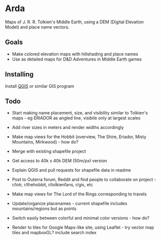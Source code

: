 # Arda

Maps of J. R. R. Tolkien's Middle Earth, using a DEM (Digital Elevation Model) and place name vectors.


## Goals

- Make colored elevation maps with hillshading and place names
- Use as detailed maps for D&D Adventures in Middle Earth games


## Installing

Install [QGIS](https://qgis.org/) or similar GIS program


## Todo

- Start making name placement, size, and visibility similar to Tolkien's maps - eg ERIADOR as angled line, visibile only at largest scales
- Add river sizes in meters and render widths accordingly
- Make map views for the Hobbit (overview, The Shire, Eriador, Misty Mountains, Mirkwood) - how do?

- Merge with existing shapefile project
- Get access to 40k x 40k DEM (50m/px) version
- Explain QGIS and pull requests for shapefile data in readme
- Post to Outerra forum, Reddit and find people to collaborate on project - r/lotr, r/thehobbit, r/tolkienfans, r/gis, etc

- Make map views for The Lord of the Rings corresponding to travels
- Update/organize placenames - current shapefile includes mountains/regions but as points
- Switch easily between colorful and minimal color versions - how do?
- Render to tiles for Google Maps-like site, using Leaflet - try vector map tiles and mapboxGL? include search index
